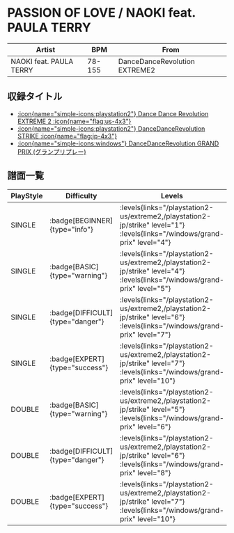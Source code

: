 # PASSION OF LOVE / NAOKI feat. PAULA TERRY

|Artist|BPM|From|
|------|---|----|
|NAOKI feat. PAULA TERRY|78-155|DanceDanceRevolution EXTREME2|

## 収録タイトル

- [:icon{name="simple-icons:playstation2"} Dance Dance Revolution EXTREME 2 :icon{name="flag:us-4x3"}](/playstation2-us/extreme2)
- [:icon{name="simple-icons:playstation2"} DanceDanceRevolution STRIKE :icon{name="flag:jp-4x3"}](/playstation2-jp/strike)
- [:icon{name="simple-icons:windows"} DanceDanceRevolution GRAND PRIX (グランプリプレー)](/windows/grand-prix)

## 譜面一覧

|PlayStyle|Difficulty|Levels|Notes|Movie|
|---------|----------|------|-----|-----|
|SINGLE| :badge[BEGINNER]{type="info"}| :levels{links="/playstation2-us/extreme2,/playstation2-jp/strike" level="1"} :levels{links="/windows/grand-prix" level="4"}|101/0||
|SINGLE| :badge[BASIC]{type="warning"}| :levels{links="/playstation2-us/extreme2,/playstation2-jp/strike" level="4"} :levels{links="/windows/grand-prix" level="5"}|154/10||
|SINGLE| :badge[DIFFICULT]{type="danger"}| :levels{links="/playstation2-us/extreme2,/playstation2-jp/strike" level="6"} :levels{links="/windows/grand-prix" level="7"}|224/18||
|SINGLE| :badge[EXPERT]{type="success"}| :levels{links="/playstation2-us/extreme2,/playstation2-jp/strike" level="7"} :levels{links="/windows/grand-prix" level="10"}|290/22||
|DOUBLE| :badge[BASIC]{type="warning"}| :levels{links="/playstation2-us/extreme2,/playstation2-jp/strike" level="5"} :levels{links="/windows/grand-prix" level="6"}|161/29||
|DOUBLE| :badge[DIFFICULT]{type="danger"}| :levels{links="/playstation2-us/extreme2,/playstation2-jp/strike" level="6"} :levels{links="/windows/grand-prix" level="8"}|221/18||
|DOUBLE| :badge[EXPERT]{type="success"}| :levels{links="/playstation2-us/extreme2,/playstation2-jp/strike" level="7"} :levels{links="/windows/grand-prix" level="10"}|287/19||
